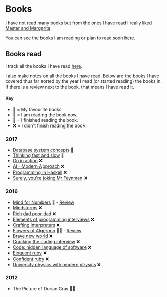 # Books
I have not read many books but from the ones I have read I really liked [Master and Margarita](https://www.goodreads.com/book/show/117833.The_Master_and_Margarita).

You can see the books I am reading or plan to read soon [here](../working-on/Reading.md).

## Books read
I track all the books I have read [here](https://www.goodreads.com/review/list/15768482?shelf=read). 

I also make notes on all the books I have read. Below are the books I have covered thus far sorted by the year I read (or started reading) the books in. If there is a review next to the book, that means I have read it. 
#### Key
- 🌟 = My favourite books. 
- 📖 = I am reading the book now. 
- 📕 = I finished reading the book. 
- ❌ = I didn't finish reading the book. 

### 2017
 - [Database system concepts](../books/database-system-concepts.md) 📖
- [Thinking fast and slow](../books/thinking-fast-and-slow.md) 📖
- [Go in action](../books/go-in-action.md) ❌
- [AI - Modern Approach](../books/ai-modern-approach.md) ❌
- [Programming in Haskell](../books/programming-in-haskell.md) ❌
- [Surely, you're joking Mr Feynman](../books/surely-you-are-joking-mr-feynman.md) ❌

### 2016
- [Mind for Numbers](../books/mind-for-numbers.md) 📕 - [Review](https://www.goodreads.com/review/show/782624446) 
- [Mindstorms](../books/Mindstorms.md) ❌
- [Rich dad poor dad](../books/rich-dad-poor-dad.md) ❌
- [Elements of programming interviews](../books/elements-of-programming-interviews.md) ❌
- [Crafting interpreters](../projects/crafting-ideas.md) ❌
- [Flowers of Algernon](../books/flowers-for-algernon.md) 📕🌟 - [Review](https://www.goodreads.com/review/show/782624446) 
- [Brave new world](../books/brave-new-world.md) ❌
- [Cracking the coding interview](../books/cracking-the-coding-interview.md) ❌
- [Code: hidden language of software](../books/code-the-hidden-language.md) ❌
- [Eloquent ruby](../books/eloquent-ruby.md) ❌
- [Confident ruby](../books/confident-ruby.md) ❌
- [University physics with modern physics](../books/university-physics-with-modern-physics.md) ❌

### 2012
- The Picture of Dorian Gray 📕🌟